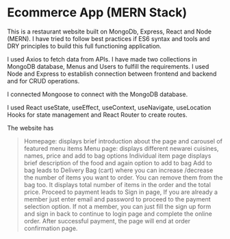 # Ecommerce App (MERN Stack)
This is a restaurant website built on MongoDb, Express, React and Node (MERN). I have tried to follow best practices if ES6 syntax and tools and DRY principles to build this full functioning application.

I used Axios to fetch data from APIs. I have made two collections in MongoDB database, Menus and Users to fulfill the requirements. I used Node and Express to establish connection between frontend and backend and for CRUD operations. 

I connected Mongoose to connect with the MongoDB database. 

I used React useState, useEffect, useContext, useNavigate, useLocation Hooks for state management and React Router to create routes.

The website has 
> Homepage: displays brief introduction about the page and carousel of featured menu items
> Menu page: displays different newarei cuisines, names, price and add to bag options
> Individual item page displays brief description of the food and again option to add to bag
> Add to bag leads to Delivery Bag (cart) where you can increase /decrease the number of items you want to order. You can remove them from the bag too. It displays total number of items in the order and the total price.
> Proceed to payment leads to Sign in page, If you are already a member just enter email and password to proceed to the payment selection option.
> If not a member, you can just fill the sign up form and sign in back to continue to login page and complete the online order. 
> After successful payment, the page will end at order confirmation page.
